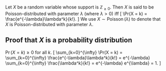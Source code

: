 Let $X$ be a random variable whose support is $\mathbb{Z}_{\ge 0}$.
Then $X$ is said to be Poisson-distributed with parameter $\lambda$ (where $\lambda > 0$) iff
\[ \Pr(X = k) = \frac{e^{-\lambda}\lambda^k}{k!}. \]
We use $X \sim \operatorname{Poisson}(\lambda)$ to denote that
$X$ is Poisson-distributed with parameter $\lambda$.

## Proof that $X$ is a probability distribution

$\Pr(X = k) \ge 0$ for all $k$.
\[ \sum_{k=0}^{\infty} \Pr(X = k)
= \sum_{k=0}^{\infty} \frac{e^{-\lambda}\lambda^k}{k!}
= e^{-\lambda} \sum_{k=0}^{\infty} \frac{\lambda^k}{k!}
= e^{-\lambda} e^{\lambda} = 1. \]

